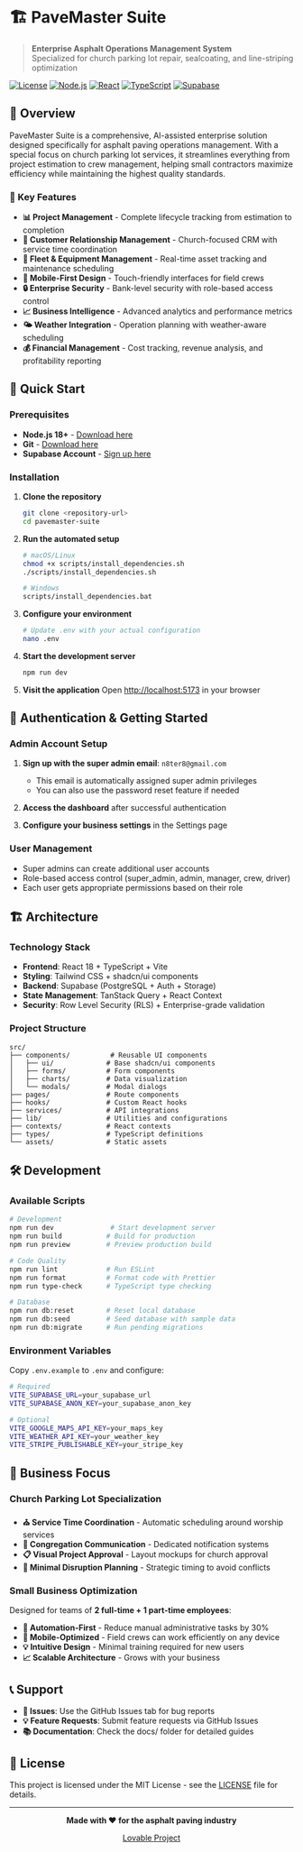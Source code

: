 # 🏗️ PaveMaster Suite

> **Enterprise Asphalt Operations Management System**  
> Specialized for church parking lot repair, sealcoating, and line-striping optimization

[![License](https://img.shields.io/badge/license-MIT-blue.svg)](LICENSE)
[![Node.js](https://img.shields.io/badge/node-18%2B-green.svg)](https://nodejs.org/)
[![React](https://img.shields.io/badge/react-18.3.1-blue.svg)](https://reactjs.org/)
[![TypeScript](https://img.shields.io/badge/typescript-5.5.3-blue.svg)](https://www.typescriptlang.org/)
[![Supabase](https://img.shields.io/badge/supabase-2.52.1-green.svg)](https://supabase.com/)

## 🌟 Overview

PaveMaster Suite is a comprehensive, AI-assisted enterprise solution designed specifically for asphalt paving operations management. With a special focus on church parking lot services, it streamlines everything from project estimation to crew management, helping small contractors maximize efficiency while maintaining the highest quality standards.

### 🎯 Key Features

- **📊 Project Management** - Complete lifecycle tracking from estimation to completion
- **👥 Customer Relationship Management** - Church-focused CRM with service time coordination
- **🚛 Fleet & Equipment Management** - Real-time asset tracking and maintenance scheduling
- **📱 Mobile-First Design** - Touch-friendly interfaces for field crews
- **🔒 Enterprise Security** - Bank-level security with role-based access control
- **📈 Business Intelligence** - Advanced analytics and performance metrics
- **🌤️ Weather Integration** - Operation planning with weather-aware scheduling
- **💰 Financial Management** - Cost tracking, revenue analysis, and profitability reporting

## 🚀 Quick Start

### Prerequisites

- **Node.js 18+** - [Download here](https://nodejs.org/)
- **Git** - [Download here](https://git-scm.com/)
- **Supabase Account** - [Sign up here](https://supabase.com/)

### Installation

1. **Clone the repository**
   ```bash
   git clone <repository-url>
   cd pavemaster-suite
   ```

2. **Run the automated setup**
   ```bash
   # macOS/Linux
   chmod +x scripts/install_dependencies.sh
   ./scripts/install_dependencies.sh
   
   # Windows
   scripts/install_dependencies.bat
   ```

3. **Configure your environment**
   ```bash
   # Update .env with your actual configuration
   nano .env
   ```

4. **Start the development server**
   ```bash
   npm run dev
   ```

5. **Visit the application**
   Open [http://localhost:5173](http://localhost:5173) in your browser

## 🔐 Authentication & Getting Started

### Admin Account Setup

1. **Sign up with the super admin email**: `n8ter8@gmail.com`
   - This email is automatically assigned super admin privileges
   - You can also use the password reset feature if needed

2. **Access the dashboard** after successful authentication

3. **Configure your business settings** in the Settings page

### User Management

- Super admins can create additional user accounts
- Role-based access control (super_admin, admin, manager, crew, driver)
- Each user gets appropriate permissions based on their role

## 🏗️ Architecture

### Technology Stack

- **Frontend**: React 18 + TypeScript + Vite
- **Styling**: Tailwind CSS + shadcn/ui components
- **Backend**: Supabase (PostgreSQL + Auth + Storage)
- **State Management**: TanStack Query + React Context
- **Security**: Row Level Security (RLS) + Enterprise-grade validation

### Project Structure

```
src/
├── components/          # Reusable UI components
│   ├── ui/             # Base shadcn/ui components
│   ├── forms/          # Form components
│   ├── charts/         # Data visualization
│   └── modals/         # Modal dialogs
├── pages/              # Route components
├── hooks/              # Custom React hooks
├── services/           # API integrations
├── lib/                # Utilities and configurations
├── contexts/           # React contexts
├── types/              # TypeScript definitions
└── assets/             # Static assets
```

## 🛠️ Development

### Available Scripts

```bash
# Development
npm run dev              # Start development server
npm run build           # Build for production
npm run preview         # Preview production build

# Code Quality
npm run lint            # Run ESLint
npm run format          # Format code with Prettier
npm run type-check      # TypeScript type checking

# Database
npm run db:reset        # Reset local database
npm run db:seed         # Seed database with sample data
npm run db:migrate      # Run pending migrations
```

### Environment Variables

Copy `.env.example` to `.env` and configure:

```bash
# Required
VITE_SUPABASE_URL=your_supabase_url
VITE_SUPABASE_ANON_KEY=your_supabase_anon_key

# Optional
VITE_GOOGLE_MAPS_API_KEY=your_maps_key
VITE_WEATHER_API_KEY=your_weather_key
VITE_STRIPE_PUBLISHABLE_KEY=your_stripe_key
```

## 🏢 Business Focus

### Church Parking Lot Specialization

- **⛪ Service Time Coordination** - Automatic scheduling around worship services
- **👥 Congregation Communication** - Dedicated notification systems
- **📋 Visual Project Approval** - Layout mockups for church approval
- **🎯 Minimal Disruption Planning** - Strategic timing to avoid conflicts

### Small Business Optimization

Designed for teams of **2 full-time + 1 part-time employees**:

- **🚀 Automation-First** - Reduce manual administrative tasks by 30%
- **📱 Mobile-Optimized** - Field crews can work efficiently on any device
- **💡 Intuitive Design** - Minimal training required for new users
- **📈 Scalable Architecture** - Grows with your business

## 📞 Support

- **🐛 Issues**: Use the GitHub Issues tab for bug reports
- **💡 Feature Requests**: Submit feature requests via GitHub Issues
- **📚 Documentation**: Check the docs/ folder for detailed guides

## 📄 License

This project is licensed under the MIT License - see the [LICENSE](LICENSE) file for details.

---

<div align="center">

**Made with ❤️ for the asphalt paving industry**

[Lovable Project](https://lovable.dev/projects/7eb30887-9626-47d4-a66e-506f2cf77df6)

</div>

